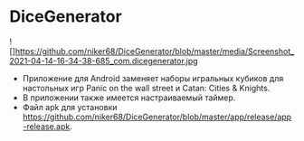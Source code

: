 # DiceGenerator
![]https://github.com/niker68/DiceGenerator/blob/master/media/Screenshot_2021-04-14-16-34-38-685_com.dicegenerator.jpg
- Приложение для Android заменяет наборы игральных кубиков для настольных игр Panic on the wall street и Catan: Cities & Knights.
- В приложении также имеется настраиваемый таймер.
- Файл apk для установки https://github.com/niker68/DiceGenerator/blob/master/app/release/app-release.apk.

